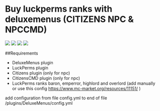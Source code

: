 # Buy luckperms ranks with deluxemenus (CITIZENS NPC & NPCCMD)


<img src="https://img.shields.io/badge/DeluxeMenus-version%201.13.2-red.svg"> <img src="https://img.shields.io/badge/Citizens-version%202.0.27-blue.svg">
<img src="https://img.shields.io/badge/CitizensCMD-version%202.4-blue.svg"> <img src="https://img.shields.io/badge/LuckPerms-version%205.1.75-green.svg">

##Requirements
- DeluxeMenus plugin
- LuckPerms plugin
- Citizens plugin (only for npc)
- CitizensCMD plugin (only for npc)
- LuckPerms ranks baron, emperror, highlord and overlord (add manually or use this config https://www.mc-market.org/resources/11151/ )

add configuration from file config.yml to end of file /plugins/DeluxeMenus/config.yml

